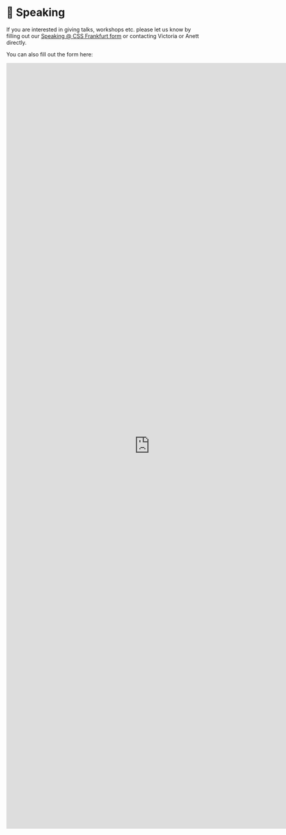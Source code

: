 # :microphone: Speaking

If you are interested in giving talks, workshops etc. please let us know by filling out our [Speaking @ CSS Frankfurt form](https://goo.gl/forms/rnX4ZGFvYN9Mm8Sk1) or contacting Victoria or Anett directly.

You can also fill out the form here:

<div class="form">
<iframe src="https://docs.google.com/forms/d/e/1FAIpQLSe9Bob5q3Lu4g6XS907VdpvbU6Dc4syR3RIF9kx_VhdMbm7sA/viewform?embedded=true" width="750" height="2000" frameborder="0" marginheight="0" marginwidth="0">Loading...</iframe>
</div>
